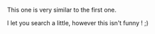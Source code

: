 This one is very similar to the first one.

I let you search a little, however this isn't funny ! ;)